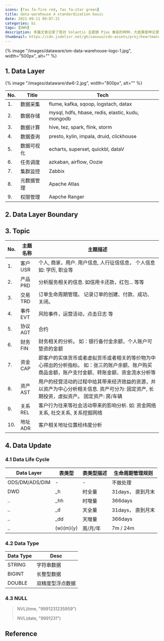 ```yaml
---
icons: [fas fa-fire red, fas fa-star green]
title: data-warehouse 4 standardization basic
date: 2021-09-11 09:07:21
categories: bi
tags: [DWH]
description: 本篇文章记录了我对 Volantis 主题做 Pjax 兼容的种种，大抵算是种记录吧~
thumbnail: https://cdn.jsdelivr.net/gh/xaoxuu/cdn-assets/proj/heartmate/icon.png
---
```


{% image "/images/dataware/sm-data-warehouse-logo-1.jpg", width="500px", alt="" %}

<!-- more -->

## 1. Data Layer

{% image "/images/dataware/dw6-2.jpg", width="800px", alt="" %}

No. | Title | Tech
--- | --- | ---
1. | 数据采集 | flume, kafka, sqoop, logstach, datax
2. | 数据存储 | mysql, hdfs, hbase, redis, elastic, kudu, mongodb
3. | 数据计算 | hive, tez, spark, flink, storm
4. | 数据查询 | presto, kylin, impala, druid, clickhouse
5. | 数据可视化 | echarts, superset, quickbl, dataV
6. | 任务调度 | azkaban, airflow, Oozie
7. | 集群监控 | Zabbix
8. | 元数据管理 | Apache Atlas
9. | 权限管理 | Aapche Ranger

## 2. Data Layer Boundary


## 3. Topic

No. | 主题名称 | 主题描述
--- | --- | --- 
1. | 客户USR | 个人, 商家，用户.  用户信息, 人行征信信息， 个人信息 如: 学历, 职业等
2. | 产品PRD | 分析服务相关的信息. 如信用卡还款，红包... 等等
3. | 交易TRD | 订单生命周期管理。 记录订单的创建、付款、成功、关闭。
4. | 事件EVT | 风险事件，运营活动，点击日志 等
5. | 协议AGT | 合约
6. | 财务FIN | 财务相关的分析。 如：银行备付金余额，个人账户可垫资的金额
7. | 资金CAP | 即客户的实体货币或者虚拟货币或者相关的等价物为中心得出的分析指标。 如：张三的账户余额、账户购买商品金额，账户支付金额、转账金额、资金流水分析等
8. | 资产AST | 用户的经营活动的过程中给其带来经济效益的资源，并以资产为中心分析相关信息. 资产可分为: 固定资产, 长期投资，虚拟资产。 固定资产: 房/车辆
9. | 关系REL | 客户行为往来等社会活动带来的影响分析. 如: 资金网络关系, 社交关系, 关系挖掘网络
10. | 地址ADR | 客户相关地址位置经纬度分析 

<!-- 

-->


## 4. Data Update 

### 4.1 Data Life Cycle

Data Layer | 表类型  |  表类型描述  |  生命周期管理规则
--- | --- | --- | --- 
ODS/DM/ADS/DIM | - | - | 不做处理
DWD | \_h | 时全量  |  31days， 直到月末
.. |  \_hh  |  时增量  |  366days
.. |  \_d  |  天全量  |  31days， 直到月末
.. |  \_dd  |  天增量  | 366days
.. | (w)\(m)\(y) | 周/月/年 |  7m / 24m

<!-- 
..  |  \_w  |  周全量  |  26weeks
..  |  \_ww  |  周增量  |  104weeks
..  |  \_m  |  月全量  |  7months
..  |  \_mm  | 月增量  |  24months
.. | \_y  | 年全量 | -
.. | \_yy  | 年增量 | -
-->

### 4.2 Data Type

Data Type | Desc
--- | --- 
STRING | 字符串数据
BIGINT | 长整型数据
DOUBLE  | 双精度型浮点数据

### 4.3 NULL

> NVL(time, "9991231235959")
> 
> NVL(date, "9991231")


## Reference
